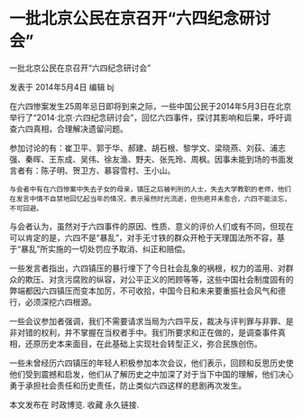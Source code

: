 # 一批北京公民在京召开“六四纪念研讨会”

一批北京公民在京召开“六四纪念研讨会”

发表于 2014年5月4日 编辑 bj

在六四惨案发生25周年忌日即将到来之际，一些中国公民于2014年5月3日在北京举行了“2014·北京·六四纪念研讨会”，回忆六四事件，探讨其影响和后果，呼吁调查六四真相，合理解决遗留问题。

参加讨论的有：崔卫平、郭于华、郝建、胡石根、黎学文、梁晓燕、刘荻、浦志强、秦晖、王东成、吴伟、徐友渔、野夫、张先玲、周枫。因事未能到场的书面发言者有：陈子明、贺卫方、慕容雪村、王小山。

    与会者中有在六四惨案中失去子女的母亲，镇压之后被判刑的人士，失去大学教职的老师，他们在发言中情不自禁地回忆起当年的情况，表示虽然时光流逝，但伤疤并未愈合，六四不能淡忘，不可回避。

  与会者认为，虽然对于六四事件的原因、性质、意义的评价人们或有不同，但现在可以肯定的是，六四不是“暴乱”，对手无寸铁的群众开枪于天理国法所不容，基于“暴乱”所实施的一切处罚应予取消、纠正和赔偿。

  一些发言者指出，六四镇压的暴行埋下了今日社会乱象的祸根，权力的滥用、对群众的欺压、对贪污腐败的纵容，对公平正义的罔顾等等，这些中国社会制度固有的弊端都因六四镇压而变本加厉，不可收拾，中国今日和未来要重振社会风气和德行，必须深挖六四根源。

  一些会议参加者强调，我们不需要请求当局为六四平反，裁决与评判罪与非罪、是非对错的权利，并不掌握在当权者手中。我们所要求和正在做的，是调查事件真相，还原历史本来面目，在此基础上实现社会转型正义，弥合民族创伤。

  一些未曾经历六四镇压的年轻人积极参加本次会议，他们表示，回顾和反思历史使他们受到震撼和启发，他们从了解历史之中加深了对于当下中国的理解，他们决心勇于承担社会责任和历史责任，防止类似六四这样的悲剧再次发生。

本文发布在 时政博览. 收藏 永久链接.
